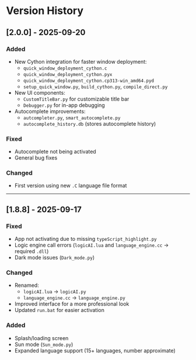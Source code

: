 # Version History

## [2.0.0] - 2025-09-20
### Added
- New Cython integration for faster window deployment:
  - `quick_window_deployment_cython.c`
  - `quick_window_deployment_cython.pyx`
  - `quick_window_deployment_cython.cp313-win_amd64.pyd`
  - `setup_quick_window.py`, `build_cython.py`, `compile_direct.py`
- New UI components:
  - `CustomTitleBar.py` for customizable title bar
  - `Debugger.py` for in-app debugging
- Autocomplete improvements:
  - `autcompleter.py`, `smart_autocomplete.py`
  - `autocomplete_history.db` (stores autocomplete history)

### Fixed
- Autocomplete not being activated
- General bug fixes

### Changed
- First version using new `.C` language file format

---

## [1.8.8] - 2025-09-17
### Fixed
- App not activating due to missing `typeScript_highlight.py`
- Logic engine call errors (`logicAI.lua` and `language_engine.cc` → required `.dll`)
- Dark mode issues (`Dark_mode.py`)

### Changed
- Renamed:
  - `logicAI.lua` → `logicAI.py`
  - `language_engine.cc` → `language_engine.py`
- Improved interface for a more professional look
- Updated `run.bat` for easier activation

### Added
- Splash/loading screen
- Sun mode (`Sun_mode.py`)
- Expanded language support (15+ languages, number approximate)

